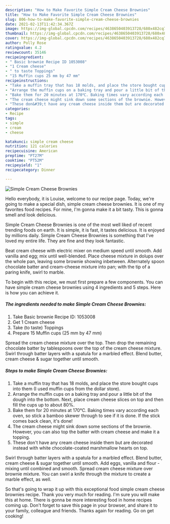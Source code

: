 ```yaml
---
description: "How to Make Favorite Simple Cream Cheese Brownies"
title: "How to Make Favorite Simple Cream Cheese Brownies"
slug: 806-how-to-make-favorite-simple-cream-cheese-brownies
date: 2021-02-13T11:42:34.367Z
image: https://img-global.cpcdn.com/recipes/4638650403913728/680x482cq70/simple-cream-cheese-brownies-recipe-main-photo.jpg
thumbnail: https://img-global.cpcdn.com/recipes/4638650403913728/680x482cq70/simple-cream-cheese-brownies-recipe-main-photo.jpg
cover: https://img-global.cpcdn.com/recipes/4638650403913728/680x482cq70/simple-cream-cheese-brownies-recipe-main-photo.jpg
author: Polly Rose
ratingvalue: 4.2
reviewcount: 35146
recipeingredient:
- " Basic brownie Recipe ID 1053008"
- "1 Cream cheese"
- " to taste Toppings"
- "15 Muffin cups 25 mm by 47 mm"
recipeinstructions:
- "Take a muffin tray that has 18 molds, and place the store bought cups into them (I used muffin cups from the dollar store)."
- "Arrange the muffin cups on a baking tray and pour a little bit of the dough into the bottom. Next, place cream cheese slices on top and then fill the cups up to about 80%."
- "Bake them for 20 minutes at 170℃. Baking times vary according each oven, so stick a bamboo skewer through to see if it is done. If the stick comes back clean, it&#39;s done!"
- "The cream cheese might sink down some sections of the brownie. However, you can also top the batter with cream cheese and make it a topping."
- "These don&#39;t have any cream cheese inside them but are decorated instead with white chocolate-coated marshmallow hearts on top."
categories:
- Recipe
tags:
- simple
- cream
- cheese

katakunci: simple cream cheese 
nutrition: 121 calories
recipecuisine: American
preptime: "PT27M"
cooktime: "PT52M"
recipeyield: "1"
recipecategory: Dinner

---
```



![Simple Cream Cheese Brownies](https://img-global.cpcdn.com/recipes/4638650403913728/680x482cq70/simple-cream-cheese-brownies-recipe-main-photo.jpg)

Hello everybody, it is Louise, welcome to our recipe page. Today, we're going to make a special dish, simple cream cheese brownies. It is one of my favorites food recipes. For mine, I'm gonna make it a bit tasty. This is gonna smell and look delicious.

Simple Cream Cheese Brownies is one of the most well liked of recent trending foods on earth. It is simple, it is fast, it tastes delicious. It is enjoyed by millions daily. Simple Cream Cheese Brownies is something that I've loved my entire life. They are fine and they look fantastic.

Beat cream cheese with electric mixer on medium speed until smooth. Add vanilla and egg; mix until well-blended. Place cheese mixture in dolups over the whole pan, leaving some brownie showing inbetween. Alternately spoon chocolate batter and cream-cheese mixture into pan; with the tip of a paring knife, swirl to marble.


To begin with this recipe, we must first prepare a few components. You can have simple cream cheese brownies using 4 ingredients and 5 steps. Here is how you can achieve it.

<!--inarticleads1-->

##### The ingredients needed to make Simple Cream Cheese Brownies:

1. Take  Basic brownie Recipe ID: 1053008
1. Get 1 Cream cheese
1. Take  (to taste) Toppings
1. Prepare 15 Muffin cups (25 mm by 47 mm)


Spread the cream cheese mixture over the top. Then drop the remaining chocolate batter by tablespoons over the top of the cream cheese mixture. Swirl through batter layers with a spatula for a marbled effect. Blend butter, cream cheese &amp; sugar together until smooth. 

<!--inarticleads2-->

##### Steps to make Simple Cream Cheese Brownies:

1. Take a muffin tray that has 18 molds, and place the store bought cups into them (I used muffin cups from the dollar store).
1. Arrange the muffin cups on a baking tray and pour a little bit of the dough into the bottom. Next, place cream cheese slices on top and then fill the cups up to about 80%.
1. Bake them for 20 minutes at 170℃. Baking times vary according each oven, so stick a bamboo skewer through to see if it is done. If the stick comes back clean, it&#39;s done!
1. The cream cheese might sink down some sections of the brownie. However, you can also top the batter with cream cheese and make it a topping.
1. These don&#39;t have any cream cheese inside them but are decorated instead with white chocolate-coated marshmallow hearts on top.


Swirl through batter layers with a spatula for a marbled effect. Blend butter, cream cheese &amp; sugar together until smooth. Add eggs, vanilla and flour - mixing until combined and smooth. Spread cream cheese mixture over brownie mixture. You can swirl a knife through the mixture to create a marble effect, as well. 

So that's going to wrap it up with this exceptional food simple cream cheese brownies recipe. Thank you very much for reading. I'm sure you will make this at home. There is gonna be more interesting food in home recipes coming up. Don't forget to save this page in your browser, and share it to your family, colleague and friends. Thanks again for reading. Go on get cooking!
